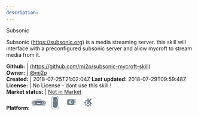 ```yaml
---
description: 
---
```

Subsonic

Subsonic (https://subsonic.org) is a media streaming server. this skill will interface with a preconfigured subsonic server and allow mycroft to stream media from it.

**Github:** | (https://github.com/mj2p/subsonic-mycroft-skill)  
**Owner:** | [@mj2p](https://github.com/mj2p)  
**Created:** | 2018-07-25T21:02:04Z  **Last updated:** 2018-07-29T09:59:48Z  
**License:** | No License - dont use this skill !  
**Market status:** | [Not in Market](https://market.mycroft.ai/skill/)  
**Platform:**   ![](.gitbook/assets/mark-1-icon.png)  ![](.gitbook/assets/mark-2-icon.png)  ![](.gitbook/assets/picroft-icon.png)  ![](.gitbook/assets/kde.png)   
